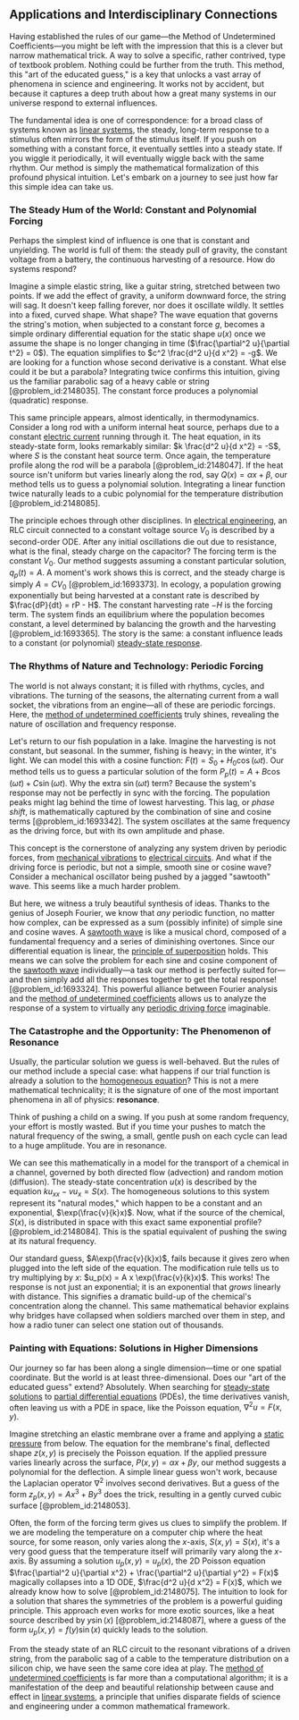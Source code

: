 ## Applications and Interdisciplinary Connections

Having established the rules of our game—the Method of Undetermined Coefficients—you might be left with the impression that this is a clever but narrow mathematical trick. A way to solve a specific, rather contrived, type of textbook problem. Nothing could be further from the truth. This method, this "art of the educated guess," is a key that unlocks a vast array of phenomena in science and engineering. It works not by accident, but because it captures a deep truth about how a great many systems in our universe respond to external influences.

The fundamental idea is one of correspondence: for a broad class of systems known as [linear systems](@article_id:147356), the steady, long-term response to a stimulus often mirrors the form of the stimulus itself. If you push on something with a constant force, it eventually settles into a steady state. If you wiggle it periodically, it will eventually wiggle back with the same rhythm. Our method is simply the mathematical formalization of this profound physical intuition. Let's embark on a journey to see just how far this simple idea can take us.

### The Steady Hum of the World: Constant and Polynomial Forcing

Perhaps the simplest kind of influence is one that is constant and unyielding. The world is full of them: the steady pull of gravity, the constant voltage from a battery, the continuous harvesting of a resource. How do systems respond?

Imagine a simple elastic string, like a guitar string, stretched between two points. If we add the effect of gravity, a uniform downward force, the string will sag. It doesn't keep falling forever, nor does it oscillate wildly. It settles into a fixed, curved shape. What shape? The wave equation that governs the string's motion, when subjected to a constant force $g$, becomes a simple ordinary differential equation for the static shape $u(x)$ once we assume the shape is no longer changing in time ($\frac{\partial^2 u}{\partial t^2} = 0$). The equation simplifies to $c^2 \frac{d^2 u}{d x^2} = -g$. We are looking for a function whose second derivative is a constant. What else could it be but a parabola? Integrating twice confirms this intuition, giving us the familiar parabolic sag of a heavy cable or string [@problem_id:2148035]. The constant force produces a polynomial (quadratic) response.

This same principle appears, almost identically, in thermodynamics. Consider a long rod with a uniform internal heat source, perhaps due to a constant [electric current](@article_id:260651) running through it. The heat equation, in its steady-state form, looks remarkably similar: $k \frac{d^2 u}{d x^2} = -S$, where $S$ is the constant heat source term. Once again, the temperature profile along the rod will be a parabola [@problem_id:2148047]. If the heat source isn't uniform but varies linearly along the rod, say $Q(x) = \alpha x + \beta$, our method tells us to guess a polynomial solution. Integrating a linear function twice naturally leads to a cubic polynomial for the temperature distribution [@problem_id:2148085].

The principle echoes through other disciplines. In [electrical engineering](@article_id:262068), an RLC circuit connected to a constant voltage source $V_0$ is described by a second-order ODE. After any initial oscillations die out due to resistance, what is the final, steady charge on the capacitor? The forcing term is the constant $V_0$. Our method suggests assuming a constant particular solution, $q_p(t) = A$. A moment's work shows this is correct, and the steady charge is simply $A = C V_0$ [@problem_id:1693373]. In ecology, a population growing exponentially but being harvested at a constant rate is described by $\frac{dP}{dt} = rP - H$. The constant harvesting rate $-H$ is the forcing term. The system finds an equilibrium where the population becomes constant, a level determined by balancing the growth and the harvesting [@problem_id:1693365]. The story is the same: a constant influence leads to a constant (or polynomial) [steady-state response](@article_id:173293).

### The Rhythms of Nature and Technology: Periodic Forcing

The world is not always constant; it is filled with rhythms, cycles, and vibrations. The turning of the seasons, the alternating current from a wall socket, the vibrations from an engine—all of these are periodic forcings. Here, the [method of undetermined coefficients](@article_id:164567) truly shines, revealing the nature of oscillation and frequency response.

Let's return to our fish population in a lake. Imagine the harvesting is not constant, but seasonal. In the summer, fishing is heavy; in the winter, it's light. We can model this with a cosine function: $F(t) = S_0 + H_0 \cos(\omega t)$. Our method tells us to guess a particular solution of the form $P_p(t) = A + B \cos(\omega t) + C \sin(\omega t)$. Why the extra $\sin(\omega t)$ term? Because the system's response may not be perfectly in sync with the forcing. The population peaks might lag behind the time of lowest harvesting. This lag, or *phase shift*, is mathematically captured by the combination of sine and cosine terms [@problem_id:1693342]. The system oscillates at the same frequency as the driving force, but with its own amplitude and phase.

This concept is the cornerstone of analyzing any system driven by periodic forces, from [mechanical vibrations](@article_id:166926) to [electrical circuits](@article_id:266909). And what if the driving force is periodic, but not a simple, smooth sine or cosine wave? Consider a mechanical oscillator being pushed by a jagged "sawtooth" wave. This seems like a much harder problem.

But here, we witness a truly beautiful synthesis of ideas. Thanks to the genius of Joseph Fourier, we know that *any* periodic function, no matter how complex, can be expressed as a sum (possibly infinite) of simple sine and cosine waves. A [sawtooth wave](@article_id:159262) is like a musical chord, composed of a fundamental frequency and a series of diminishing overtones. Since our differential equation is linear, the [principle of superposition](@article_id:147588) holds. This means we can solve the problem for each sine and cosine component of the [sawtooth wave](@article_id:159262) individually—a task our method is perfectly suited for—and then simply add all the responses together to get the total response! [@problem_id:1693324]. This powerful alliance between Fourier analysis and the [method of undetermined coefficients](@article_id:164567) allows us to analyze the response of a system to virtually any [periodic driving force](@article_id:184112) imaginable.

### The Catastrophe and the Opportunity: The Phenomenon of Resonance

Usually, the particular solution we guess is well-behaved. But the rules of our method include a special case: what happens if our trial function is already a solution to the [homogeneous equation](@article_id:170941)? This is not a mere mathematical technicality; it is the signature of one of the most important phenomena in all of physics: **resonance**.

Think of pushing a child on a swing. If you push at some random frequency, your effort is mostly wasted. But if you time your pushes to match the natural frequency of the swing, a small, gentle push on each cycle can lead to a huge amplitude. You are in resonance.

We can see this mathematically in a model for the transport of a chemical in a channel, governed by both directed flow (advection) and random motion (diffusion). The steady-state concentration $u(x)$ is described by the equation $k u_{xx} - v u_x = S(x)$. The homogeneous solutions to this system represent its "natural modes," which happen to be a constant and an exponential, $\exp(\frac{v}{k}x)$. Now, what if the source of the chemical, $S(x)$, is distributed in space with this exact same exponential profile? [@problem_id:2148084]. This is the spatial equivalent of pushing the swing at its natural frequency.

Our standard guess, $A\exp(\frac{v}{k}x)$, fails because it gives zero when plugged into the left side of the equation. The modification rule tells us to try multiplying by $x$: $u_p(x) = A x \exp(\frac{v}{k}x)$. This works! The response is not just an exponential; it is an exponential that *grows* linearly with distance. This signifies a dramatic build-up of the chemical's concentration along the channel. This same mathematical behavior explains why bridges have collapsed when soldiers marched over them in step, and how a radio tuner can select one station out of thousands.

### Painting with Equations: Solutions in Higher Dimensions

Our journey so far has been along a single dimension—time or one spatial coordinate. But the world is at least three-dimensional. Does our "art of the educated guess" extend? Absolutely. When searching for [steady-state solutions](@article_id:199857) to [partial differential equations](@article_id:142640) (PDEs), the time derivatives vanish, often leaving us with a PDE in space, like the Poisson equation, $\nabla^2 u = F(x,y)$.

Imagine stretching an elastic membrane over a frame and applying a [static pressure](@article_id:274925) from below. The equation for the membrane's final, deflected shape $z(x,y)$ is precisely the Poisson equation. If the applied pressure varies linearly across the surface, $P(x,y) = \alpha x + \beta y$, our method suggests a polynomial for the deflection. A simple linear guess won't work, because the Laplacian operator $\nabla^2$ involves second derivatives. But a guess of the form $z_p(x,y) = A x^3 + B y^3$ does the trick, resulting in a gently curved cubic surface [@problem_id:2148053].

Often, the form of the forcing term gives us clues to simplify the problem. If we are modeling the temperature on a computer chip where the heat source, for some reason, only varies along the $x$-axis, $S(x,y) = S(x)$, it's a very good guess that the temperature itself will primarily vary along the $x$-axis. By assuming a solution $u_p(x,y) = u_p(x)$, the 2D Poisson equation $\frac{\partial^2 u}{\partial x^2} + \frac{\partial^2 u}{\partial y^2} = F(x)$ magically collapses into a 1D ODE, $\frac{d^2 u}{d x^2} = F(x)$, which we already know how to solve [@problem_id:2148075]. The intuition to look for a solution that shares the symmetries of the problem is a powerful guiding principle. This approach even works for more exotic sources, like a heat source described by $y \sin(x)$ [@problem_id:2148087], where a guess of the form $u_p(x,y) = f(y)\sin(x)$ quickly leads to the solution.

From the steady state of an RLC circuit to the resonant vibrations of a driven string, from the parabolic sag of a cable to the temperature distribution on a silicon chip, we have seen the same core idea at play. The [method of undetermined coefficients](@article_id:164567) is far more than a computational algorithm; it is a manifestation of the deep and beautiful relationship between cause and effect in [linear systems](@article_id:147356), a principle that unifies disparate fields of science and engineering under a common mathematical framework.